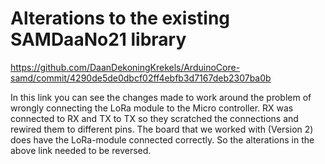 # Alterations to the existing SAMDaaNo21 library

https://github.com/DaanDekoningKrekels/ArduinoCore-samd/commit/4290de5de0dbcf02ff4ebfb3d7167deb2307ba0b

In this link you can see the changes made to work around the problem of wrongly connecting the LoRa module to the Micro controller. RX was connected to RX and TX to TX so they scratched the connections and rewired them to different pins. 
The board that we worked with (Version 2) does have the LoRa-module connected correctly. So the alterations in the above link needed to be reversed. 
